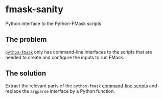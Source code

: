 # fmask-sanity
Python interface to the Python-FMask scripts

## The problem

[`python-fmask`](http://pythonfmask.org/en/latest/) only has command-line interfaces to the scripts
that are needed to create and configure the inputs to run FMask.

## The solution

Extract the relevant parts of the `python-fmask` [command-line scripts](https://bitbucket.org/chchrsc/python-fmask/src/95f3bc60d732862ad42c96e09a7dd305f7ca89ee/bin?at=pythonfmask-0.4.5) and replace the `argparse` interface by a Python function.

